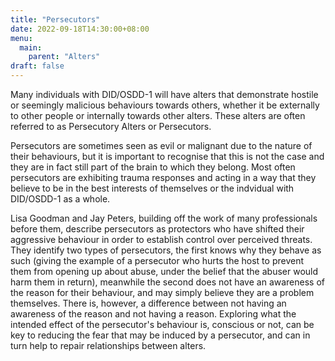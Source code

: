 ```yaml
---
title: "Persecutors"
date: 2022-09-18T14:30:00+08:00
menu: 
  main:
    parent: "Alters"
draft: false
---
```

Many individuals with DID/OSDD-1 will have alters that demonstrate hostile or seemingly malicious behaviours towards others, whether it be externally to other people or internally towards other alters. These alters are often referred to as Persecutory Alters or Persecutors.

Persecutors are sometimes seen as evil or malignant due to the nature of their behaviours, but it is important to recognise that this is not the case and they are in fact still part of the brain to which they belong. Most often persecutors are exhibiting trauma responses and acting in a way that they believe to be in the best interests of themselves or the indvidual with DID/OSDD-1 as a whole.

Lisa Goodman and Jay Peters, building off the work of many professionals before them, describe persecutors as protectors who have shifted their aggressive behaviour in order to establish control over perceived threats. They identify two types of persecutors, the first knows why they behave as such (giving the example of a persecutor who hurts the host to prevent them from opening up about abuse, under the belief that the abuser would harm them in return), meanwhile the second does not have an awareness of the reason for their behaviour, and may simply believe they are a problem themselves. There is, however, a difference between not having an awareness of the reason and not having a reason. Exploring what the intended effect of the persecutor's behaviour is, conscious or not, can be key to reducing the fear that may be induced by a persecutor, and can in turn help to repair relationships between alters. 